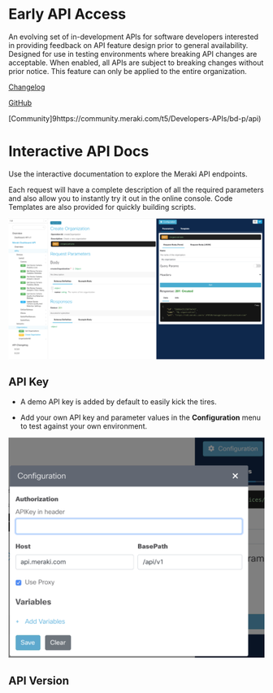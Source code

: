 
# Early API Access

An evolving set of in-development APIs for software developers interested in providing feedback on API feature design prior to general availability. Designed for use in testing environments where breaking API changes are acceptable. When enabled, all APIs are subject to breaking changes without prior notice. This feature can only be applied to the entire organization.

[Changelog](/meraki/whats-new/#!v1-beta) 

[GitHub](https://github.com/meraki/openapi/tree/v1-beta)

[Community]9https://community.meraki.com/t5/Developers-APIs/bd-p/api)


# Interactive API Docs

Use the interactive documentation to explore the Meraki API endpoints. 

Each request will have a complete description of all the required parameters and also allow you to instantly try it out in the online console. Code Templates are also provided for quickly building scripts.

<img src="api.png" width="600px">



## API Key

- A demo API key is added by default to easily kick the tires.

- Add your own API key and parameter values in the **Configuration** menu to test against your own environment.


<img src="../images/interactiveAPIConfig.png" width="600px">


## API Version





